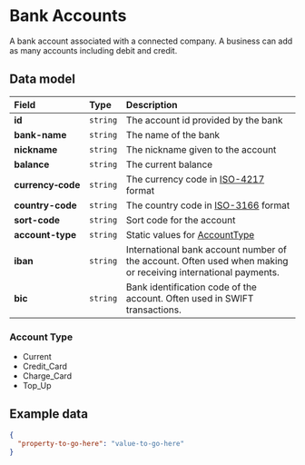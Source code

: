 # Bank Accounts

<p class="description">A bank account associated with a connected company. A business can add as many accounts including debit and credit.</p>

## Data model

| Field | Type | Description |
| :- | :- | :- |
| **id** | `string` | The account id provided by the bank | 
| **bank-name** | `string` | The name of the bank | 
| **nickname** | `string` | The nickname given to the account | 
| **balance** | `string` | The current balance |
| **currency&#8209;code** | `string` | The currency code in [ISO-4217](#https://www.iso.org/iso-4217-currency-codes.html) format |
| **country-code** | `string` | The country code in [ISO-3166](#https://www.iso.org/iso-3166-country-codes.html) format |
| **sort-code** | `string` | Sort code for the account |
| **account-type** | `string` | Static values for [AccountType](#account-type) |
| **iban** | `string` | International bank account number of the account. Often used when making or receiving international payments. |
| **bic** | `string` | Bank identification code of the account. Often used in SWIFT transactions. |

### Account Type

- Current
- Credit_Card
- Charge_Card
- Top_Up

## Example data

```json
{
  "property-to-go-here": "value-to-go-here"
}
```